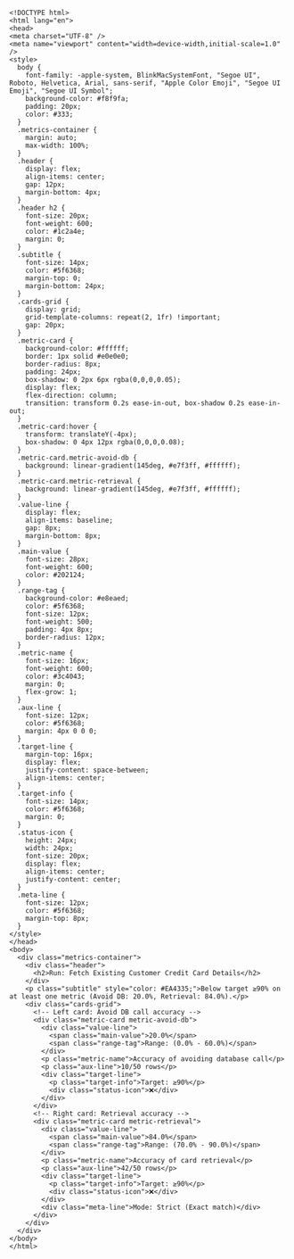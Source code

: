 
    <!DOCTYPE html>
    <html lang="en">
    <head>
    <meta charset="UTF-8" />
    <meta name="viewport" content="width=device-width,initial-scale=1.0" />
    <style>
      body {
        font-family: -apple-system, BlinkMacSystemFont, "Segoe UI", Roboto, Helvetica, Arial, sans-serif, "Apple Color Emoji", "Segoe UI Emoji", "Segoe UI Symbol";
        background-color: #f8f9fa;
        padding: 20px;
        color: #333;
      }
      .metrics-container {
        margin: auto;
        max-width: 100%;
      }
      .header {
        display: flex;
        align-items: center;
        gap: 12px;
        margin-bottom: 4px;
      }
      .header h2 {
        font-size: 20px;
        font-weight: 600;
        color: #1c2a4e;
        margin: 0;
      }
      .subtitle {
        font-size: 14px;
        color: #5f6368;
        margin-top: 0;
        margin-bottom: 24px;
      }
      .cards-grid {
        display: grid;
        grid-template-columns: repeat(2, 1fr) !important;
        gap: 20px;
      }
      .metric-card {
        background-color: #ffffff;
        border: 1px solid #e0e0e0;
        border-radius: 8px;
        padding: 24px;
        box-shadow: 0 2px 6px rgba(0,0,0,0.05);
        display: flex;
        flex-direction: column;
        transition: transform 0.2s ease-in-out, box-shadow 0.2s ease-in-out;
      }
      .metric-card:hover {
        transform: translateY(-4px);
        box-shadow: 0 4px 12px rgba(0,0,0,0.08);
      }
      .metric-card.metric-avoid-db {
        background: linear-gradient(145deg, #e7f3ff, #ffffff);
      }
      .metric-card.metric-retrieval {
        background: linear-gradient(145deg, #e7f3ff, #ffffff);
      }
      .value-line {
        display: flex;
        align-items: baseline;
        gap: 8px;
        margin-bottom: 8px;
      }
      .main-value {
        font-size: 28px;
        font-weight: 600;
        color: #202124;
      }
      .range-tag {
        background-color: #e8eaed;
        color: #5f6368;
        font-size: 12px;
        font-weight: 500;
        padding: 4px 8px;
        border-radius: 12px;
      }
      .metric-name {
        font-size: 16px;
        font-weight: 600;
        color: #3c4043;
        margin: 0;
        flex-grow: 1;
      }
      .aux-line {
        font-size: 12px;
        color: #5f6368;
        margin: 4px 0 0 0;
      }
      .target-line {
        margin-top: 16px;
        display: flex;
        justify-content: space-between;
        align-items: center;
      }
      .target-info {
        font-size: 14px;
        color: #5f6368;
        margin: 0;
      }
      .status-icon {
        height: 24px;
        width: 24px;
        font-size: 20px;
        display: flex;
        align-items: center;
        justify-content: center;
      }
      .meta-line {
        font-size: 12px;
        color: #5f6368;
        margin-top: 8px;
      }
    </style>
    </head>
    <body>
      <div class="metrics-container">
        <div class="header">
          <h2>Run: Fetch Existing Customer Credit Card Details</h2>
        </div>
        <p class="subtitle" style="color: #EA4335;">Below target ≥90% on at least one metric (Avoid DB: 20.0%, Retrieval: 84.0%).</p>
        <div class="cards-grid">
          <!-- Left card: Avoid DB call accuracy -->
          <div class="metric-card metric-avoid-db">
            <div class="value-line">
              <span class="main-value">20.0%</span>
              <span class="range-tag">Range: (0.0% - 60.0%)</span>
            </div>
            <p class="metric-name">Accuracy of avoiding database call</p>
            <p class="aux-line">10/50 rows</p>
            <div class="target-line">
              <p class="target-info">Target: ≥90%</p>
              <div class="status-icon">❌</div>
            </div>
          </div>
          <!-- Right card: Retrieval accuracy -->
          <div class="metric-card metric-retrieval">
            <div class="value-line">
              <span class="main-value">84.0%</span>
              <span class="range-tag">Range: (70.0% - 90.0%)</span>
            </div>
            <p class="metric-name">Accuracy of card retrieval</p>
            <p class="aux-line">42/50 rows</p>
            <div class="target-line">
              <p class="target-info">Target: ≥90%</p>
              <div class="status-icon">❌</div>
            </div>
            <div class="meta-line">Mode: Strict (Exact match)</div>
          </div>
        </div>
      </div>
    </body>
    </html>
    